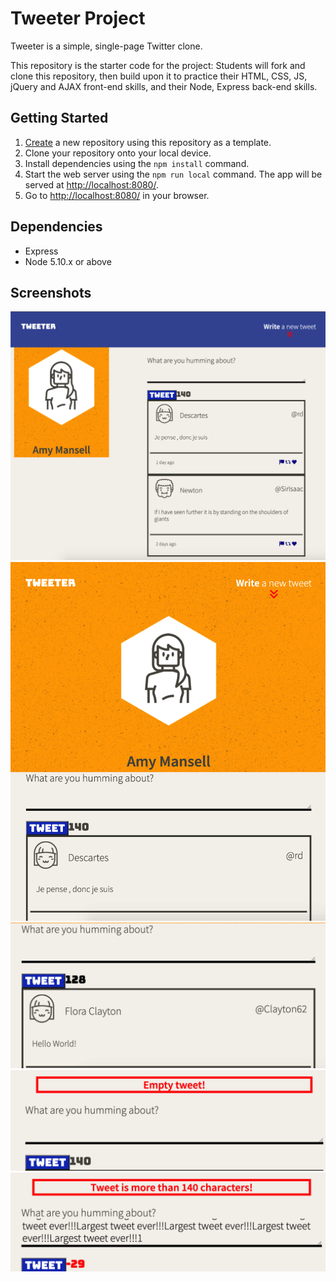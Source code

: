 # Tweeter Project

Tweeter is a simple, single-page Twitter clone.

This repository is the starter code for the project: Students will fork and clone this repository, then build upon it to practice their HTML, CSS, JS, jQuery and AJAX front-end skills, and their Node, Express back-end skills.

## Getting Started

1. [Create](https://docs.github.com/en/repositories/creating-and-managing-repositories/creating-a-repository-from-a-template) a new repository using this repository as a template.
2. Clone your repository onto your local device.
3. Install dependencies using the `npm install` command.
3. Start the web server using the `npm run local` command. The app will be served at <http://localhost:8080/>.
4. Go to <http://localhost:8080/> in your browser.

## Dependencies

- Express
- Node 5.10.x or above

## Screenshots

!["Screenshot of Desktop View"](https://github.com/saminthecloud/tweeter/blob/master/docs/desktop-view.png)
!["Screenshot of Mobile View"](https://github.com/saminthecloud/tweeter/blob/master/docs/mobile-view.png)
!["Screenshot of a successful tweet"](https://github.com/saminthecloud/tweeter/blob/master/docs/successful-tweet.png)
!["Screenshot of an empty tweet"](https://github.com/saminthecloud/tweeter/blob/master/docs/empty-tweet.png)
!["Screenshot of a large tweet"](https://github.com/saminthecloud/tweeter/blob/master/docs/large-tweet.png)